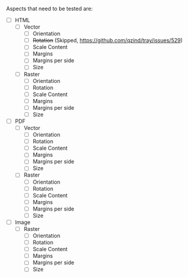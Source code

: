 Aspects that need to be tested are:

- [ ] HTML
    - [ ] Vector
        - [ ] Orientation
        - [ ] ~~Rotation~~ (Skipped, https://github.com/qzind/tray/issues/529)
        - [ ] Scale Content
        - [ ] Margins
        - [ ] Margins per side
        - [ ] Size
    - [ ] Raster
        - [ ] Orientation
        - [ ] Rotation
        - [ ] Scale Content
        - [ ] Margins
        - [ ] Margins per side
        - [ ] Size

- [ ] PDF
    - [ ] Vector
        - [ ] Orientation
        - [ ] Rotation
        - [ ] Scale Content
        - [ ] Margins
        - [ ] Margins per side
        - [ ] Size
    - [ ] Raster
        - [ ] Orientation
        - [ ] Rotation
        - [ ] Scale Content
        - [ ] Margins
        - [ ] Margins per side
        - [ ] Size

- [ ] Image
    - [ ] Raster
        - [ ] Orientation
        - [ ] Rotation
        - [ ] Scale Content
        - [ ] Margins
        - [ ] Margins per side
        - [ ] Size
